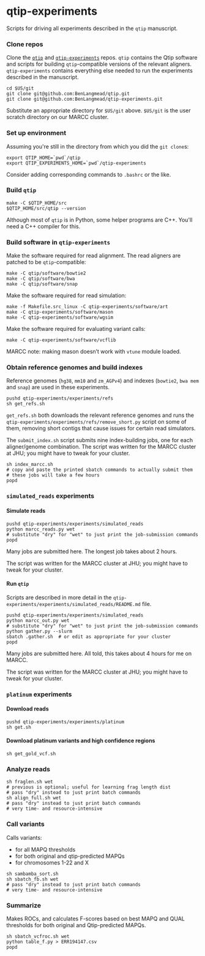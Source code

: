 # qtip-experiments

Scripts for driving all experiments described in the `qtip` manuscript.

### Clone repos

Clone the [`qtip`](https://github.com/BenLangmead/qtip) and [`qtip-experiments`](https://github.com/BenLangmead/qtip-experiments) repos.  `qtip` contains the Qtip software and scripts for building `qtip`-compatible versions of the relevant aligners.  `qtip-experiments` contains everything else needed to run the experiments described in the manuscript.

```
cd $US/git
git clone git@github.com:BenLangmead/qtip.git
git clone git@github.com:BenLangmead/qtip-experiments.git
```

Substitute an appropriate directory for `$US/git` above.  `$US/git` is the user scratch directory on our MARCC cluster.

### Set up environment

Assuming you're still in the directory from which you did the `git clone`s:

```
export QTIP_HOME=`pwd`/qtip
export QTIP_EXPERIMENTS_HOME=`pwd`/qtip-experiments
```

Consider adding corresponding commands to `.bashrc` or the like.

### Build `qtip`

```
make -C $QTIP_HOME/src
$QTIP_HOME/src/qtip --version
```

Although most of `qtip` is in Python, some helper programs are C++.  You'll need a C++ compiler for this.

### Build software in `qtip-experiments`

Make the software required for read alignment.  The read aligners are patched to be `qtip`-compatible:

```
make -C qtip/software/bowtie2
make -C qtip/software/bwa
make -C qtip/software/snap
```

Make the software required for read simulation:

```
make -f Makefile.src_linux -C qtip-experiments/software/art
make -C qtip-experiments/software/mason
make -C qtip-experiments/software/wgsim
```

Make the software required for evaluating variant calls:

```
make -C qtip-experiments/software/vcflib
```

MARCC note: making mason doesn’t work with `vtune` module loaded.

### Obtain reference genomes and build indexes

Reference genomes (`hg38`, `mm10` and `zm_AGPv4`) and indexes (`bowtie2`, `bwa mem` and `snap`) are used in these experiments.

```
pushd qtip-experiments/experiments/refs
sh get_refs.sh
```

`get_refs.sh` both downloads the relevant reference genomes and runs the `qtip-experiments/experiments/refs/remove_short.py` script on some of them, removing short contigs that cause issues for certain read simulators.

The `submit_index.sh` script submits nine index-building jobs, one for each aligner/genome combination.  The script was written for the MARCC cluster at JHU; you might have to tweak for your cluster.

```
sh index_marcc.sh
# copy and paste the printed sbatch commands to actually submit them
# these jobs will take a few hours
popd
```

### `simulated_reads` experiments

#### Simulate reads

```
pushd qtip-experiments/experiments/simulated_reads
python marcc_reads.py wet
# substitute "dry" for "wet" to just print the job-submission commands
popd
```

Many jobs are submitted here.  The longest job takes about 2 hours.

The script was written for the MARCC cluster at JHU; you might have to tweak for your cluster.

#### Run `qtip`

Scripts are described in more detail in the `qtip-experiments/experiments/simulated_reads/README.md` file.

```
pushd qtip-experiments/experiments/simulated_reads
python marcc_out.py wet
# substitute "dry" for "wet" to just print the job-submission commands
python gather.py --slurm
sbatch .gather.sh  # or edit as appropriate for your cluster
popd
```

Many jobs are submitted here.  All told, this takes about 4 hours for me on MARCC.

The script was written for the MARCC cluster at JHU; you might have to tweak for your cluster.

### `platinum` experiments

#### Download reads

```
pushd qtip-experiments/experiments/platinum
sh get.sh
```

#### Download platinum variants and high confidence regions

```
sh get_gold_vcf.sh
```

### Analyze reads

```
sh fraglen.sh wet
# previous is optional; useful for learning frag length dist
# pass "dry" instead to just print batch commands
sh align_full.sh wet
# pass "dry" instead to just print batch commands
# very time- and resource-intensive
```

### Call variants

Calls variants:
* for all MAPQ thresholds
* for both original and qtip-predicted MAPQs
* for chromosomes 1-22 and X

```
sh sambamba_sort.sh
sh sbatch_fb.sh wet
# pass "dry" instead to just print batch commands
# very time- and resource-intensive
```

### Summarize

Makes ROCs, and calculates F-scores based on best MAPQ and QUAL thresholds for both original and Qtip-predicted MAPQs.

```
sh sbatch_vcfroc.sh wet
python table_f.py > ERR194147.csv
popd
```
